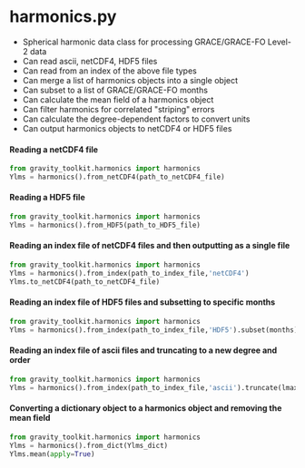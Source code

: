 harmonics.py
============

 - Spherical harmonic data class for processing GRACE/GRACE-FO Level-2 data
 - Can read ascii, netCDF4, HDF5 files
 - Can read from an index of the above file types
 - Can merge a list of harmonics objects into a single object
 - Can subset to a list of GRACE/GRACE-FO months
 - Can calculate the mean field of a harmonics object
 - Can filter harmonics for correlated "striping" errors
 - Can calculate the degree-dependent factors to convert units
 - Can output harmonics objects to netCDF4 or HDF5 files

#### Reading a netCDF4 file
```python
from gravity_toolkit.harmonics import harmonics
Ylms = harmonics().from_netCDF4(path_to_netCDF4_file)
```

#### Reading a HDF5 file
```python
from gravity_toolkit.harmonics import harmonics
Ylms = harmonics().from_HDF5(path_to_HDF5_file)
```

#### Reading an index file of netCDF4 files and then outputting as a single file
```python
from gravity_toolkit.harmonics import harmonics
Ylms = harmonics().from_index(path_to_index_file,'netCDF4')
Ylms.to_netCDF4(path_to_netCDF4_file)
```

#### Reading an index file of HDF5 files and subsetting to specific months
```python
from gravity_toolkit.harmonics import harmonics
Ylms = harmonics().from_index(path_to_index_file,'HDF5').subset(months)
```

#### Reading an index file of ascii files and truncating to a new degree and order
```python
from gravity_toolkit.harmonics import harmonics
Ylms = harmonics().from_index(path_to_index_file,'ascii').truncate(lmax)
```

#### Converting a dictionary object to a harmonics object and removing the mean field
```python
from gravity_toolkit.harmonics import harmonics
Ylms = harmonics().from_dict(Ylms_dict)
Ylms.mean(apply=True)
```
